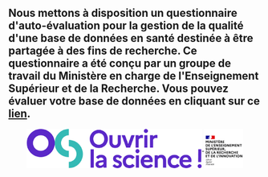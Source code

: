 Nous mettons à disposition un questionnaire d'auto-évaluation pour la gestion de la qualité d'une base de données en santé destinée à être partagée à des fins de recherche. Ce questionnaire a été conçu par un groupe de travail du Ministère en charge de l'Enseignement Supérieur et de la Recherche. Vous pouvez évaluer votre base de données en cliquant sur ce [lien](https://rawcdn.githack.com/julie-bl/QualiBDD/67b46d333f79f6c35e15168d228e9d4d91bfc1b0/questionnaire.html).
---

<div align="center">
    <a href="https://www.ouvrirlascience.fr/accueil/" target="_blank" rel="noopener">
     <img src="Images/logo_ouvrir_science_fond.png" alt="Logo ouvrir la science" class="photo photo-so" width="350" style="vertical-align: middle;">
  </a>
  <a href="https://www.enseignementsup-recherche.gouv.fr/fr" target="_blank" rel="noopener">
    <img src="Images/logo_MESRI_fond.png" alt="Logo MESRI" class="photo photo-mesri" width="78" style="vertical-align: middle;">

  </a>
</div>
